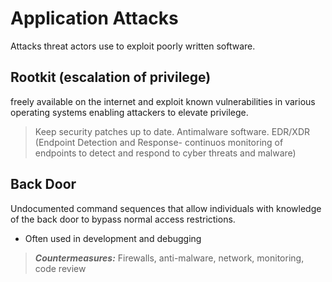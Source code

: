 # Application Attacks

Attacks threat actors use to exploit poorly written software.

## Rootkit (escalation of privilege)

freely available on the internet and exploit known vulnerabilities in various operating systems enabling attackers to elevate privilege.
> Keep security patches up to date. Antimalware software. EDR/XDR (Endpoint Detection and Response- continuos monitoring of endpoints to detect and respond to cyber threats and malware)

## Back Door

Undocumented command sequences that allow individuals with knowledge of the back door to bypass normal access restrictions. 
- Often used in development and debugging

> ***Countermeasures:*** Firewalls, anti-malware, network, monitoring, code review
